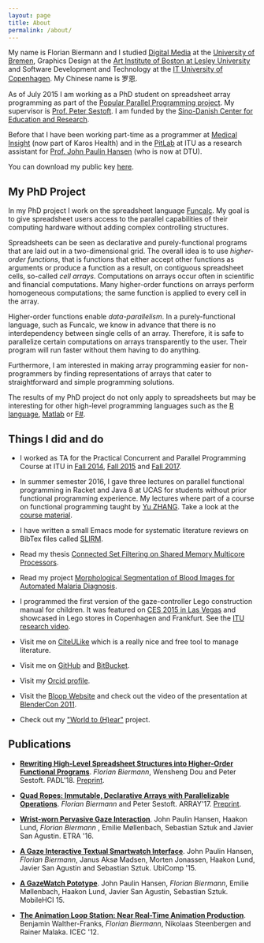 ```yaml
---
layout: page
title: About
permalink: /about/
---
```


My name is Florian Biermann and I studied [Digital Media](http://digitalmedia-bremen.de/en) at the [University of Bremen](http://uni-bremen.de/), Graphics Design at the [Art Institute of Boston at Lesley University](http://www.lesley.edu/college-art-and-design/) and Software Development and Technology at the [IT University of Copenhagen](https://itu.dk).  My Chinese name is 罗恩.

As of July 2015 I am working as a PhD student on spreadsheet array programming as part of the [Popular Parallel Programming project](https://itu.dk/people/sestoft/p3).  My supervisor is [Prof. Peter Sestoft](https://itu.dk/people/sestoft).  I am funded by the [Sino-Danish Center for Education and Research](http://sinodanishcenter.com).

Before that I have been working part-time as a programmer at [Medical Insight](http://www.medical-insight.com/) (now part of Karos Health) and in the [PitLab](http://pitlab.itu.dk/) at ITU as a research assistant for [Prof. John Paulin Hansen](https://www.linkedin.com/in/johnpaulinhansen) (who is now at DTU).

You can download my public key [here](https://itu.dk/people/fbie/fbie_pubkey.asc).


## My PhD Project ##

In my PhD project I work on the spreadsheet language [Funcalc](http://www.itu.dk/people/sestoft/funcalc/).  My goal is to give spreadsheet users access to the parallel capabilities of their computing hardware without adding complex controlling structures.

Spreadsheets can be seen as declarative and purely-functional programs that are laid out in a two-dimensional grid.  The overall idea is to use *higher-order functions*, that is functions that either accept other functions as arguments or produce a function as a result, on contiguous spreadsheet cells, so-called *cell arrays*.  Computations on arrays occur often in scientific and financial computations. Many higher-order functions on arrays perform homogeneous computations; the same function is applied to every cell in the array.

Higher-order functions enable *data-parallelism*.  In a purely-functional language, such as Funcalc, we know in advance that there is no interdependency between single cells of an array.  Therefore, it is safe to parallelize certain computations on arrays transparently to the user.  Their program will run faster without them having to do anything.

Furthermore, I am interested in making array programming easier for non-programmers by finding representations of arrays that cater to straightforward and simple programming solutions.

The results of my PhD project do not only apply to spreadsheets but may be interesting for other high-level programming languages such as the [R language](https://www.r-project.org/), [Matlab](http://www.mathworks.com/products/matlab/) or [F#](http://fsharp.org/).


## Things I did and do ##

- I worked as TA for the Practical Concurrent and Parallel Programming Course at ITU in [Fall 2014](http://www.itu.dk/people/sestoft/itu/PCPP/E2014/), [Fall 2015](http://www.itu.dk/people/sestoft/itu/PCPP/E2015/) and [Fall 2017](http://itu.dk/people/rikj/PCPP2017/).

- In summer semester 2016, I gave three lectures on parallel functional programming in Racket and Java 8 at UCAS for students without prior functional programming experience.  My lectures where part of a course on functional programming taught by [Yu ZHANG](http://lcs.ios.ac.cn/~yzhang).  Take a look at the [course material](https://github.com/fbie/parallel-functional-lectures).

- I have written a small Emacs mode for systematic literature reviews on BibTex files called [SLIRM](https://github.com/fbie/slirm).

- Read my thesis [Connected Set Filtering on Shared Memory Multicore Processors](https://itu.dk/people/fbie/thesis.pdf).

- Read my project [Morphological Segmentation of Blood Images for Automated Malaria Diagnosis](https://itu.dk/people/fbie/morphological_segmentation_malaria.pdf).

- I programmed the first version of the gaze-controller Lego construction manual for children.  It was featured on [CES 2015 in Las Vegas](https://www.youtube.com/watch?v=WgpbtsK7a88) and showcased in Lego stores in Copenhagen and Frankfurt.  See the [ITU research video](https://www.youtube.com/watch?v=vLMaMqkISR0).

- Visit me on [CiteULike](http://citeulike.org/user/fbie) which is a really nice and free tool to manage literature.

- Visit me on [GitHub](https://github.com/fbie) and [BitBucket](https://bitbucket.org/fbie).

- Visit my [Orcid profile](http://orcid.org/0000-0002-5814-3202).

- Visit the [Bloop Website](http://dm.tzi.de/bloop/) and check out the video of the presentation at [BlenderCon 2011](https://www.youtube.com/watch?v=Uwm57iTytZs).

- Check out my ["World to (H)ear"](https://vimeo.com/13737427) project.


## Publications ##

-   **[Rewriting High-Level Spreadsheet Structures into Higher-Order Functional Programs](https://doi.org/10.1007/978-3-319-73305-0_2)**.
    *Florian Biermann*, Wensheng Dou and Peter Sestoft.
    PADL'18. [Preprint](https://pure.itu.dk/portal/files/82454108/rewriting_spreadsheet_structures.pdf).


-   **[Quad Ropes: Immutable, Declarative Arrays with Parallelizable Operations](http://dl.acm.org/citation.cfm?id=3091971)**.
    *Florian Biermann* and Peter Sestoft.
    ARRAY'17. [Preprint](https://pure.itu.dk/portal/files/82083562/array17_quad_ropes_camera_ready.pdf).


-   **[Wrist-worn Pervasive Gaze Interaction](http://dx.doi.org/10.1145/2857491.2857514)**.
    John Paulin Hansen, Haakon Lund, *Florian Biermann* , Emilie Møllenbach, Sebastian Sztuk and Javier San Agustin.
    ETRA '16.


-   **[A Gaze Interactive Textual Smartwatch Interface](http://dx.doi.org/10.1145/2800835.2804332)**.
    John Paulin Hansen, *Florian Biermann*, Janus Aksø Madsen, Morten Jonassen, Haakon Lund, Javier San Agustin and Sebastian Sztuk.
    UbiComp '15.


-   **[A GazeWatch Pototype](http://dx.doi.org/10.1145/2786567.2792899)**.
    John Paulin Hansen, *Florian Biermann*, Emilie Møllenbach, Haakon Lund, Javier San Agustin, Sebastian Sztuk.
    MobileHCI 15.


-   **[The Animation Loop Station: Near Real-Time Animation Production](http://dx.doi.org/10.1007/978-3-642-33542-6_55)**.
    Benjamin Walther-Franks, *Florian Biermann*, Nikolaas Steenbergen and Rainer Malaka.
    ICEC '12.
